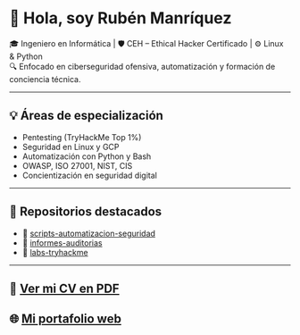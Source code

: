 # 👋 Hola, soy Rubén Manríquez

🎓 Ingeniero en Informática | 🛡️ CEH – Ethical Hacker Certificado | ⚙️ Linux & Python  
🔍 Enfocado en ciberseguridad ofensiva, automatización y formación de conciencia técnica.

---

## 💡 Áreas de especialización

- Pentesting (TryHackMe Top 1%)
- Seguridad en Linux y GCP
- Automatización con Python y Bash
- OWASP, ISO 27001, NIST, CIS
- Concientización en seguridad digital

---

## 🔐 Repositorios destacados

- 🔧 [scripts-automatizacion-seguridad](https://github.com/Eoloth/scripts-automatizacion-seguridad)  
- 📄 [informes-auditorias](https://github.com/Eoloth/informes-auditorias)  
- 🧪 [labs-tryhackme](https://github.com/Eoloth/labs-tryhackme)

---

## 📄 [Ver mi CV en PDF](https://github.com/Eoloth/cv/blob/main/CV_Ruben_Manriquez.pdf)

## 🌐 [Mi portafolio web](https://eoloth.github.io/rubenmanriquez.github.io/)
